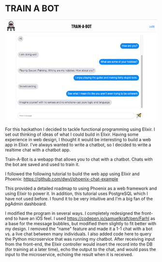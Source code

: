 # TRAIN A BOT

![screenshot](./screenshot.png)

For this hackathon I decided to tackle functional programming using Elixir. I set out thinking of ideas of what I could build in Elixir. Having some experience in web design, I thought it would be interesting to build a web app in Elixir. I've always wanted to write a chatbot, so I decided to write a realtime chat with a chatbot app. 

Train-A-Bot is a webapp that allows you to chat with a chatbot. Chats with the bot are saved and used to train it.

I followed the following tutorial to build the web app using Elixir and Phoenix: https://github.com/dwyl/phoenix-chat-example

This provided a detailed roadmap to using Phoenix as a web framework and using Elixir to power it. In addition, this tutorial uses PostgreSQL which I have not used before. I found it to be very intuitive and I'm a big fan of the pgAdmin dashboard.

I modified the program in several ways. I completely redesigned the front-end to have an iOS feel. I used https://codepen.io/samuelkraft/pen/Farhl as a base for the message bubbles, but modified them slightly to fit better with my design. I removed the "name" feature and made it a 1-1 chat with a bot vs. a live chat between many individuals. I also added code here to query the Python microservice that was running my chatbot. After receiving input from the front-end, the Elixir controller would insert the record into the DB (for training at a later time), echo the output to the chat, and would pass the input to the microservice, echoing the result when it is received. 


